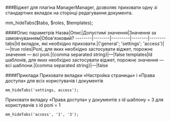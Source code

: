 ###Віджет для плагіна ManagerManager, дозволяє приховати одну зі стандартних вкладок на сторінці редагування документа.

mm_hideTabs($tabs, $roles, $templates);

####Опис параметрів
Назва|Опис|Допустимі значення|Значення за замовчуванням|Обов'язковий?
--------|--------|---------|--------|--------
tabs|Id вкладок, які необхідно приховати.|{'general'; 'settings'; 'access'}|—|true
roles|Ролі, для яких необхідно застосувати віджет, порожнє значення — всі ролі.|{comma separated string}|—|false
templates|Id шаблонів, для яких необхідно застосувати віджет, порожнє значення — всі шаблони.|{comma separated string}|—|false

####Приклади
Приховати вкладки «Настройка страницы» і «Права доступа» для всіх користувачів і документів
	
	mm_hideTabs('settings, access');
Приховати вкладку «Права доступа» у документів з id шаблону = 3 для користувачів з id ролі = 1
	
	mm_hideTabs('access', '1', '3');
